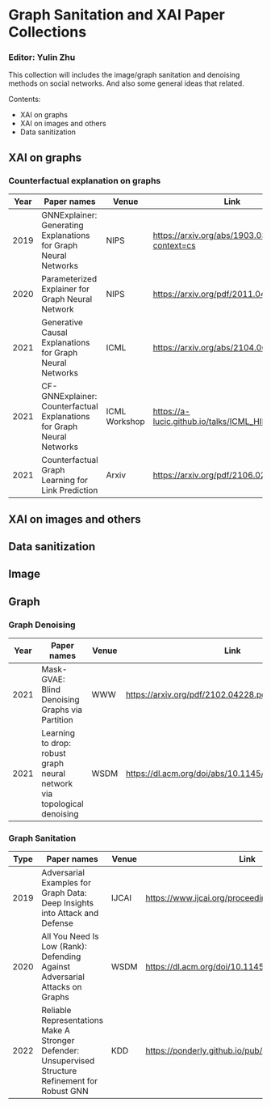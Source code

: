# Graph Sanitation and XAI Paper Collections
### Editor: Yulin Zhu
This collection will includes the image/graph sanitation and denoising methods on social networks. And also some general ideas that related.  

Contents:
- XAI on graphs
- XAI on images and others
- Data sanitization 

## XAI on graphs
### Counterfactual explanation on graphs
| Year | Paper names | Venue | Link | Issue |
| ------ | ------ | ------ | ------ | ------ | 
| 2019 | GNNExplainer: Generating Explanations for Graph Neural Networks | NIPS | https://arxiv.org/abs/1903.03894?context=cs | mutual information loss + edge mask|
| 2020 | Parameterized Explainer for Graph Neural Network | NIPS | https://arxiv.org/pdf/2011.04573.pdf | reparametrization trick + binary concrete distribution |
| 2021 | Generative Causal Explanations for Graph Neural Networks | ICML | https://arxiv.org/abs/2104.06643| Granger causality |
| 2021 | CF-GNNExplainer: Counterfactual Explanations for Graph Neural Networks | ICML Workshop |https://a-lucic.github.io/talks/ICML_HILL_cfgnn.pdf | Causal + edge mask |
| 2021 | Counterfactual Graph Learning for Link Prediction |Arxiv | https://arxiv.org/pdf/2106.02172.pdf | joint training: factual links + counterfactual links |

## XAI on images and others
## Data sanitization

## Image
## Graph
### Graph Denoising

| Year | Paper names | Venue | Link | Issue |
| ------ | ------ | ------ | ------ | ------ | 
| 2021 | Mask-GVAE: Blind Denoising Graphs via Partition | WWW | https://arxiv.org/pdf/2102.04228.pdf | mincut loss + masked gvae |
| 2021 | Learning to drop: robust graph neural network via topological denoising | WSDM | https://dl.acm.org/doi/abs/10.1145/3437963.3441734 | learn denoising network to drop task-irrelevant edges |

### Graph Sanitation

| Type | Paper names | Venue |Link | Issue |
| ------ | ------ | ------| ------| ------|
| 2019 |Adversarial Examples for Graph Data: Deep Insights into Attack and Defense | IJCAI | https://www.ijcai.org/proceedings/2019/0669.pdf | GCN-Jaccard |
| 2020 |All You Need Is Low (Rank): Defending Against Adversarial Attacks on Graphs | WSDM | https://dl.acm.org/doi/10.1145/3336191.3371789 | GCN-SVD |
| 2022 |Reliable Representations Make A Stronger Defender: Unsupervised Structure Refinement for Robust GNN | KDD | https://ponderly.github.io/pub/STABLE_KDD2022.pdf | constrastive method |

